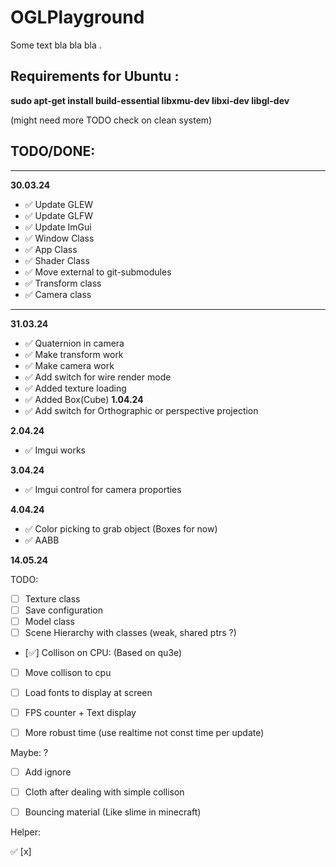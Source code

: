 # OGLPlayground

Some text bla bla bla .


## Requirements for Ubuntu :

**sudo apt-get install build-essential libxmu-dev libxi-dev libgl-dev**

(might need more TODO check on clean system)


## TODO/DONE:
** **
**30.03.24**
- ✅ Update GLEW 
- ✅ Update GLFW
- ✅ Update ImGui
- ✅ Window Class
- ✅ App Class
- ✅ Shader Class
- ✅ Move external to git-submodules
- ✅ Transform class
- ✅ Camera class
** **
**31.03.24**
- ✅ Quaternion in camera
- ✅ Make transform work 
- ✅ Make camera work
- ✅ Add switch for wire render mode
- ✅ Added texture loading 
- ✅ Added Box(Cube)
**1.04.24**
- ✅ Add switch for Orthographic or perspective projection

**2.04.24**
- ✅ Imgui works

**3.04.24**
- ✅ Imgui control for camera proporties 

**4.04.24**
- ✅ Color picking to grab object (Boxes for now)
- ✅ AABB

**14.05.24**

TODO:
- [ ] Texture class
- [ ] Save configuration
- [ ] Model class
- [ ] Scene Hierarchy with classes (weak, shared ptrs ?)

- [✅] Collison on CPU: (Based on qu3e)
- [ ] Move collison to cpu
- [ ] Load fonts to display at screen
- [ ] FPS counter + Text display 
- [ ] More robust time (use realtime not const time per update)


Maybe: ?
- [ ] Add ignore
- [ ] Cloth after dealing with simple collison 
- [ ] Bouncing material (Like slime in minecraft)





Helper: 

✅
[x]